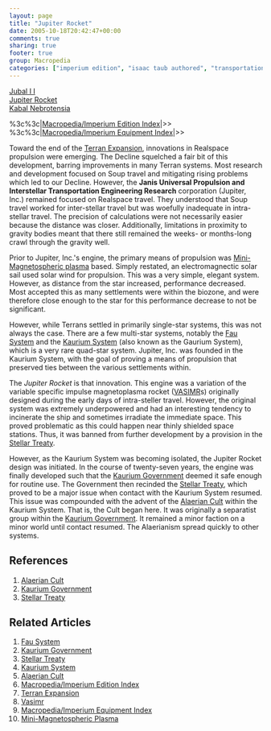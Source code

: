 ```yaml
---
layout: page
title: "Jupiter Rocket"
date: 2005-10-18T20:42:47+00:00
comments: true
sharing: true
footer: true
group: Macropedia
categories: ["imperium edition", "isaac taub authored", "transportation equipment", "imperium equipment"]
---
```

<div class='row'>
	<div class='col-md-4'><a href='/macropedia/jubal-two'>Jubal I I </a></div>
	<div class='col-md-4'><a href='/macropedia/jupiter-rocket'>Jupiter Rocket</a></div>
	<div class='col-md-4'><a href='/macropedia/kabal-nebrotensia'>Kabal Nebrotensia</a></div>
</div>


%3c%3c|[Macropedia/Imperium Edition Index](/macropedia/imperium-edition-index)|>>
%3c%3c|[Macropedia/Imperium Equipment Index](/macropedia/imperium-equipment-index)|>>


Toward the end of the [Terran Expansion](/chronology/first-expanse), innovations in Realspace propulsion were emerging. The Decline squelched a fair bit of this development, barring improvements in many Terran systems. Most research and development focused on Soup travel and mitigating rising problems which led to our Decline. However, the **Janis Universal Propulsion and Interstellar Transportation Engineering Research** corporation (Jupiter, Inc.) remained focused on Realspace travel. They understood that Soup travel worked for inter-stellar travel but was woefully inadequate in intra-stellar travel. The precision of calculations were not necessarily easier because the distance was closer. Additionally, limitations in proximity to gravity bodies meant that there still remained the weeks- or months-long crawl through the gravity well.

Prior to Jupiter, Inc.'s engine, the primary means of propulsion was [Mini-Magnetospheric plasma](/macropedia/mini-magnetospheric-plasma) based. Simply restated, an electromagnectic solar sail used solar wind for propulsion. This was a very simple, elegant system. However, as distance from the star increased, performance decreased. Most accepted this as many settlements were within the biozone, and were therefore close enough to the star for this performance decrease to not be significant.

However, while Terrans settled in primarily single-star systems, this was not always the case. There are a few multi-star systems, notably the [Fau System](/star-systems/fau-system) and the [Kaurium System](/star-systems/kaurium-system) (also known as the Gaurium System), which is a very rare quad-star system. Jupiter, Inc. was founded in the Kaurium System, with the goal of proving a means of propulsion that preserved ties between the various settlements within.

The *Jupiter Rocket* is that innovation. This engine was a variation of the variable specific impulse magnetoplasma rocket ([VASIMR](/macropedia/v-as-im-r)s) originally designed during the early days of intra-steller travel. However, the original system was extremely underpowered and had an interesting tendency to incinerate the ship and sometimes irradiate the immediate space. This proved problematic as this could happen near thinly shielded space stations. Thus, it was banned from further development by a provision in the [Stellar Treaty](/macropedia/stellar-treaty).

However, as the Kaurium System was becoming isolated, the Jupiter Rocket design was initiated. In the course of twenty-seven years, the engine was finally developed such that the [Kaurium Government](/macropedia/kaurium-government) deemed it safe enough for routine use. The Government then recinded the [Stellar Treaty](/macropedia/stellar-treaty), which proved to be a major issue when contact with the Kaurium System resumed. This issue was compounded with the advent of the [Alaerian Cult](/macropedia/alaerian-cult) within the Kaurium System. That is, the Cult began here. It was originally a separatist group within the [Kaurium Government](/macropedia/kaurium-government). It remained a minor faction on a minor world until contact resumed. The Alaerianism spread quickly to other systems.

## References
1. [Alaerian Cult](/macropedia/alaerian-cult)
1. [Kaurium Government](/macropedia/kaurium-government)
1. [Stellar Treaty](/macropedia/stellar-treaty)

## Related Articles

1. [Fau System](/star-systems/fau-system)
2. [Kaurium Government](/macropedia/kaurium-government)
3. [Stellar Treaty](/macropedia/stellar-treaty)
4. [Kaurium System](/star-systems/kaurium-system)
5. [Alaerian Cult](/macropedia/alaerian-cult)
6. [Macropedia/Imperium Edition Index](/macropedia/imperium-edition-index)
7. [Terran Expansion](/chronology/first-expanse)
8. [Vasimr](/macropedia/v-as-im-r)
9. [Macropedia/Imperium Equipment Index](/macropedia/imperium-equipment-index)
10. [Mini-Magnetospheric Plasma](/macropedia/mini-magnetospheric-plasma)



   